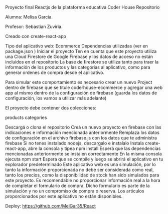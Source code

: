 Proyecto final Reactjs de la plataforma educativa Coder House
Repositorio

Alumna: Melisa Garcia.

Profesor: Sebastian Zuviria.

Creado con create-react-app

Tipo del aplicativo web: Ecommerce
Dependencias utilizadas (ver en package.json )
Iniciar el proyecto
Ten en cuenta que este proyecto utiliza una Cloud Firestore de Google Firebase y los datos de acceso no están incluidos en el repositorio
La base de firestore se utiliza tanto para traer la información de los productos y las categorias al aplicativo, como para generar ordenes de compra desde el aplicativo.

Para simular este comportamiento es necesario crear un nuevo Project dentro de firebase que se titule coderhouse-ecommerce y agregar una web app al mismo dentro de la configuración de firebase (guarda los datos de configuración, los vamos a utilizar más adelante)

El proyecto debe contener dos colecciones:

products categories

Descargá o clona el repositorio
Creá un nuevo proyecto en firebase con las indicaciones e información mencionada anteriormente
Remplaza los datos de configuración en el archivo firebase.js con los datos que te administra firebase
Si no tenes instalado nodejs, descargalo e instalalo
Instala create-react-app, abre la consola y tipea npm install
Esperá que las dependencias mencionadas anteriormente se instalen correctamente
En la misma consola ejecuta npm start
Espera que se compile y luego se abrirá el aplicativo en tu explorador predeterminado
Este aplicativo web es una simulación, por lo tanto la información proporcionada no debe ser considerada como real, tanto los precios, como la disponibilidad de stock han sido simulados para este proyecto. Es recomendable no proporcionar información real a la hora de completar el formulario de compra. Dicho formulario es parte de la simulación y no un compromiso de compra o reserva. Los articulos proporcionados por este aplicativo no están disponibles.

Deploy: https://github.com/MelGar35/React
